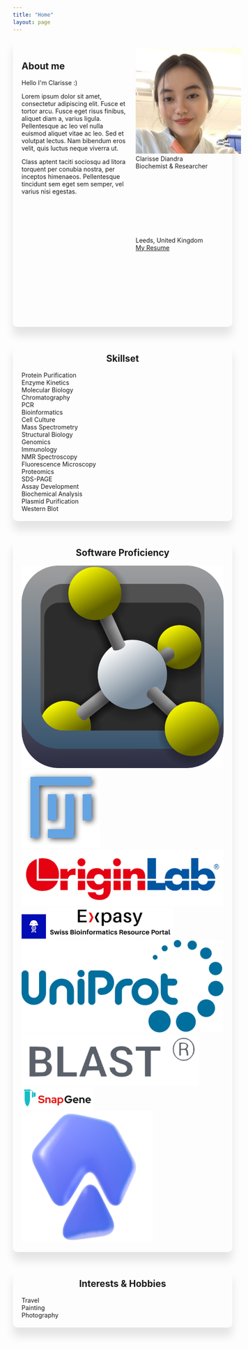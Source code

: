 ```yaml
---
title: "Home"
layout: page
---
```


<div style="border: 0px solid #ccc; border-radius: 10px; box-shadow: 0 20px 20px rgba(0, 0, 0, 0.1); margin-bottom: 40px;">
    <div style="display: flex; flex-direction: row; width: 100%; padding:20px;">
        <div style="flex: 1; align-self: flex-start; margin-right: 20px;">
            <h2>About me</h2>
            <p>
                Hello I'm Clarisse :)
            </p>
            <p>
                Lorem ipsum dolor sit amet, consectetur adipiscing elit. Fusce et tortor arcu. Fusce eget risus finibus, aliquet diam a, varius ligula. Pellentesque ac leo vel nulla euismod aliquet vitae ac leo. Sed et volutpat lectus. Nam bibendum eros velit, quis luctus neque viverra ut.
            </p>
            <p>
                Class aptent taciti sociosqu ad litora torquent per conubia nostra, per inceptos himenaeos. Pellentesque tincidunt sem eget sem semper, vel varius nisi egestas.
            </p>
        </div>
        <div style="flex: 1; align-self: flex-start">
            <img class="pfp" src="/assets/img/pfp.jpg">
            <div class="desc">
                <div class="title">Clarisse Diandra</div>
                <div class="row">Biochemist & Researcher</div>
                <div class="loc"><svg aria-hidden=true class="icon"><use xlink:href="{{ "/assets/fontawesome/icons.svg" | relative_url }}#location-dot"></use></svg> Leeds, United Kingdom</div>
                <div class="more"><a class="resume" href="/assets/docs/resume.pdf"><div class="loc">My Resume <svg aria-hidden=true class="icon"><use xlink:href="{{ "/assets/fontawesome/icons.svg" | relative_url }}#file"></use></svg></div></a></div>
                <!-- {% include menu.html menu=site.external %} -->
            </div>
        </div>
    </div>
</div>

<div style="border: 0px solid #ccc; border-radius: 10px; box-shadow: 0 20px 20px rgba(0, 0, 0, 0.1); margin-bottom: 40px; padding:20px;">
    <h2 style="text-align: center; margin-top: 0px;">Skillset</h2>
    <div class="skillbox">
        <div class="skill">
            Protein Purification
        </div>
        <div class="skill">
            Enzyme Kinetics
        </div>
        <div class="skill">
            Molecular Biology
        </div>
        <div class="skill">
            Chromatography
        </div>
        <div class="skill">
            PCR
        </div>
        <div class="skill">
            Bioinformatics
        </div>
        <div class="skill">
            Cell Culture
        </div>
        <div class="skill">
            Mass Spectrometry
        </div>
        <div class="skill">
            Structural Biology
        </div>
        <div class="skill">
            Genomics
        </div>
        <div class="skill">
            Immunology
        </div>
        <div class="skill">
            NMR Spectroscopy
        </div>
        <div class="skill">
            Fluorescence Microscopy
        </div>
        <div class="skill">
            Proteomics
        </div>
        <div class="skill">
            SDS-PAGE
        </div>
        <div class="skill">
            Assay Development
        </div>
        <div class="skill">
            Biochemical Analysis
        </div>
        <div class="skill">
            Plasmid Purification
        </div>
        <div class="skill">
            Western Blot
        </div>
    </div>
</div>

<div style="border: 0px solid #ccc; border-radius: 10px; box-shadow: 0 20px 20px rgba(0, 0, 0, 0.1); margin-bottom: 40px; padding:20px;">
    <h2 style="text-align: center; margin-top: 0px;">Software Proficiency</h2>
    <div class="skillbox">
        <a style="text-decoration:none" title="PyMOL" href="https://pymol.org/2/">
            <img class="softwareicon" alt="PyMOL logo" src="/assets/img/logos/pymol.png">
        </a>
        <a style="text-decoration:none" title="Fiji" href="https://imagej.net/software/fiji/">
            <img class="softwareicon" alt="Fiji logo" src="/assets/img/logos/fiji.svg">
        </a>
        <a style="text-decoration:none" title="OriginLab" href="https://www.originlab.com">
            <img class="softwareicon" alt="OriginLab logo" src="/assets/img/logos/originlab.png">
        </a>
        <a style="text-decoration:none" title="Benchling" href="https://www.benchling.com">
            <img class="softwareicon" alt="Benchling logo" src="/assets/img/logos/benchling.png">
        </a>
        <a style="text-decoration:none" title="Expasy" href="https://www.expasy.org">
            <img class="softwareicon" alt="Expasy logo" src="/assets/img/logos/expasy.png">
        </a>
        <a style="text-decoration:none" title="UniProt" href="https://www.uniprot.org">
            <img class="softwareicon" alt="UniProt logo" src="/assets/img/logos/uniprot.svg">
        </a>
        <a style="text-decoration:none" title="BLAST" href="https://blast.ncbi.nlm.nih.gov/Blast.cgi">
            <img class="softwareicon" alt="BLAST logo" src="/assets/img/logos/blast.png">
        </a>
        <a style="text-decoration:none" title="SnapGene" href="https://www.snapgene.com">
            <img class="softwareicon" alt="SnapGene logo" src="/assets/img/logos/snapgene.png">
        </a>
        <a style="text-decoration:none" title="AutoDock" href="https://autodock.scripps.edu">
            <img class="softwareicon" alt="AutoDock logo" src="/assets/img/logos/autodock.png">
        </a>
    </div>
</div>

<div style="border: 0px solid #ccc; border-radius: 10px; box-shadow: 0 20px 20px rgba(0, 0, 0, 0.1); margin-bottom: 40px; padding:20px;">
    <h2 style="text-align: center; margin-top: 0px;">Interests & Hobbies</h2>
    <div class="skillbox">
        <div class="skill">
            Travel
        </div>
        <div class="skill">
            Painting
        </div>
        <div class="skill">
            Photography
        </div>
    </div>
</div>
